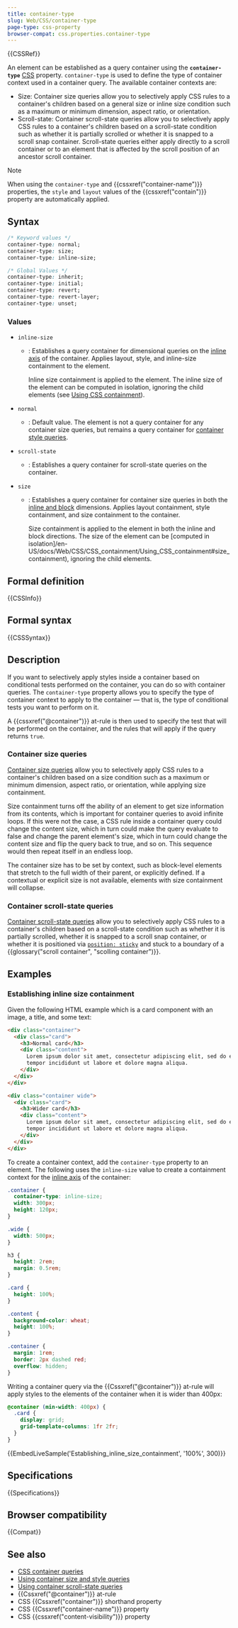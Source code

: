 ```yaml
---
title: container-type
slug: Web/CSS/container-type
page-type: css-property
browser-compat: css.properties.container-type
---
```


{{CSSRef}}

An element can be established as a query container using the **`container-type`** [CSS](/en-US/docs/Web/CSS) property. `container-type` is used to define the type of container context used in a container query. The available container contexts are:

- Size: Container size queries allow you to selectively apply CSS rules to a container's children based on a general size or inline size condition such as a maximum or minimum dimension, aspect ratio, or orientation.
- Scroll-state: Container scroll-state queries allow you to selectively apply CSS rules to a container's children based on a scroll-state condition such as whether it is partially scrolled or whether it is snapped to a scroll snap container. Scroll-state queries either apply directly to a scroll container or to an element that is affected by the scroll position of an ancestor scroll container.

> [!NOTE]
> When using the `container-type` and {{cssxref("container-name")}} properties, the `style` and `layout` values of the {{cssxref("contain")}} property are automatically applied.

## Syntax

```css
/* Keyword values */
container-type: normal;
container-type: size;
container-type: inline-size;

/* Global Values */
container-type: inherit;
container-type: initial;
container-type: revert;
container-type: revert-layer;
container-type: unset;
```

### Values

- `inline-size`

  - : Establishes a query container for dimensional queries on the [inline axis](/en-US/docs/Web/CSS/CSS_logical_properties_and_values/Basic_concepts_of_logical_properties_and_values#block_and_inline_dimensions) of the container.
    Applies layout, style, and inline-size containment to the element.

    Inline size containment is applied to the element. The inline size of the element can be computed in isolation, ignoring the child elements (see [Using CSS containment](/en-US/docs/Web/CSS/CSS_containment/Using_CSS_containment)).

- `normal`

  - : Default value. The element is not a query container for any container size queries, but remains a query container for [container style queries](/en-US/docs/Web/CSS/@container#container_style_queries).

- `scroll-state`

  - : Establishes a query container for scroll-state queries on the container.

- `size`

  - : Establishes a query container for container size queries in both the [inline and block](/en-US/docs/Web/CSS/CSS_logical_properties_and_values/Basic_concepts_of_logical_properties_and_values#block_and_inline_dimensions) dimensions.
    Applies layout containment, style containment, and size containment to the container.

    Size containment is applied to the element in both the inline and block directions. The size of the element can be [computed in isolation]/en-US/docs/Web/CSS/CSS_containment/Using_CSS_containment#size_containment), ignoring the child elements.

## Formal definition

{{CSSInfo}}

## Formal syntax

{{CSSSyntax}}

## Description

If you want to selectively apply styles inside a container based on conditional tests performed on the container, you can do so with container queries. The `container-type` property allows you to specify the type of container context to apply to the container — that is, the type of conditional tests you want to perform on it.

A {{cssxref("@container")}} at-rule is then used to specify the test that will be performed on the container, and the rules that will apply if the query returns `true`.

### Container size queries

[Container size queries](/en-US/docs/Web/CSS/CSS_containment/Container_size_and_style_queries#container_size_queries) allow you to selectively apply CSS rules to a container's children based on a size condition such as a maximum or minimum dimension, aspect ratio, or orientation, while applying size containment.

Size containment turns off the ability of an element to get size information from its contents, which is important for container queries to avoid infinite loops. If this were not the case, a CSS rule inside a container query could change the content size, which in turn could make the query evaluate to false and change the parent element's size, which in turn could change the content size and flip the query back to true, and so on. This sequence would then repeat itself in an endless loop.

The container size has to be set by context, such as block-level elements that stretch to the full width of their parent, or explicitly defined. If a contextual or explicit size is not available, elements with size containment will collapse.

### Container scroll-state queries

[Container scroll-state queries](/en-US/docs/Web/CSS/CSS_conditional_rules/Container_scroll-state_queries) allow you to selectively apply CSS rules to a container's children based on a scroll-state condition such as whether it is partially scrolled, whether it is snapped to a scroll snap container, or whether it is positioned via [`position: sticky`](/en-US/docs/Web/CSS/display) and stuck to a boundary of a {{glossary("scroll container", "scolling container")}}.

## Examples

### Establishing inline size containment

Given the following HTML example which is a card component with an image, a title, and some text:

```html
<div class="container">
  <div class="card">
    <h3>Normal card</h3>
    <div class="content">
      Lorem ipsum dolor sit amet, consectetur adipiscing elit, sed do eiusmod
      tempor incididunt ut labore et dolore magna aliqua.
    </div>
  </div>
</div>

<div class="container wide">
  <div class="card">
    <h3>Wider card</h3>
    <div class="content">
      Lorem ipsum dolor sit amet, consectetur adipiscing elit, sed do eiusmod
      tempor incididunt ut labore et dolore magna aliqua.
    </div>
  </div>
</div>
```

To create a container context, add the `container-type` property to an element.
The following uses the `inline-size` value to create a containment context for the [inline axis](/en-US/docs/Web/CSS/CSS_logical_properties_and_values/Basic_concepts_of_logical_properties_and_values#block_and_inline_dimensions) of the container:

```css
.container {
  container-type: inline-size;
  width: 300px;
  height: 120px;
}

.wide {
  width: 500px;
}
```

```css hidden
h3 {
  height: 2rem;
  margin: 0.5rem;
}

.card {
  height: 100%;
}

.content {
  background-color: wheat;
  height: 100%;
}

.container {
  margin: 1rem;
  border: 2px dashed red;
  overflow: hidden;
}
```

Writing a container query via the {{Cssxref("@container")}} at-rule will apply styles to the elements of the container when it is wider than 400px:

```css
@container (min-width: 400px) {
  .card {
    display: grid;
    grid-template-columns: 1fr 2fr;
  }
}
```

{{EmbedLiveSample('Establishing_inline_size_containment', '100%', 300)}}

## Specifications

{{Specifications}}

## Browser compatibility

{{Compat}}

## See also

- [CSS container queries](/en-US/docs/Web/CSS/CSS_containment/Container_queries)
- [Using container size and style queries](/en-US/docs/Web/CSS/CSS_containment/Container_size_and_style_queries)
- [Using container scroll-state queries](/en-US/docs/Web/CSS/CSS_conditional_rules/Container_scroll-state_queries)
- {{Cssxref("@container")}} at-rule
- CSS {{Cssxref("container")}} shorthand property
- CSS {{Cssxref("container-name")}} property
- CSS {{cssxref("content-visibility")}} property
